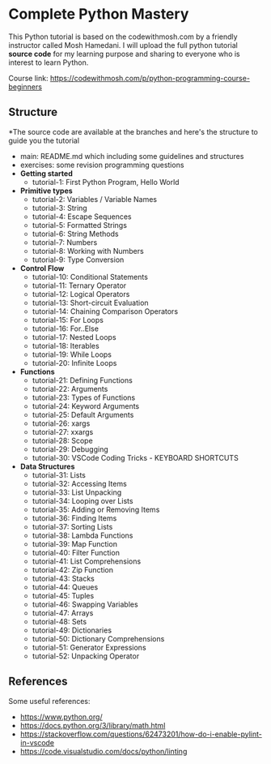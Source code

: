 # Complete Python Mastery

This Python tutorial is based on the codewithmosh.com by a friendly instructor called Mosh Hamedani. I will upload the full python tutorial <b>source code</b> for my learning purpose and sharing to everyone who is interest to learn Python.

Course link: https://codewithmosh.com/p/python-programming-course-beginners

## Structure

*The source code are available at the branches and here's the structure to guide you the tutorial
- main: README.md which including some guidelines and structures
- exercises: some revision programming questions
- <b>Getting started</b>
  - tutorial-1: First Python Program, Hello World
- <b>Primitive types</b>
  - tutorial-2: Variables / Variable Names
  - tutorial-3: String
  - tutorial-4: Escape Sequences
  - tutorial-5: Formatted Strings
  - tutorial-6: String Methods
  - tutorial-7: Numbers
  - tutorial-8: Working with Numbers
  - tutorial-9: Type Conversion
- <b>Control Flow</b>
  - tutorial-10: Conditional Statements
  - tutorial-11: Ternary Operator
  - tutorial-12: Logical Operators
  - tutorial-13: Short-circuit Evaluation
  - tutorial-14: Chaining Comparison Operators
  - tutorial-15: For Loops
  - tutorial-16: For..Else
  - tutorial-17: Nested Loops
  - tutorial-18: Iterables
  - tutorial-19: While Loops
  - tutorial-20: Infinite Loops 
- <b>Functions</b>
  - tutorial-21: Defining Functions
  - tutorial-22: Arguments
  - tutorial-23: Types of Functions
  - tutorial-24: Keyword Arguments
  - tutorial-25: Default Arguments
  - tutorial-26: xargs
  - tutorial-27: xxargs
  - tutorial-28: Scope
  - tutorial-29: Debugging
  - tutorial-30: VSCode Coding Tricks - KEYBOARD SHORTCUTS
- <b>Data Structures</b>
  - tutorial-31: Lists
  - tutorial-32: Accessing Items
  - tutorial-33: List Unpacking
  - tutorial-34: Looping over Lists
  - tutorial-35: Adding or Removing Items
  - tutorial-36: Finding Items
  - tutorial-37: Sorting Lists
  - tutorial-38: Lambda Functions
  - tutorial-39: Map Function
  - tutorial-40: Filter Function
  - tutorial-41: List Comprehensions
  - tutorial-42: Zip Function
  - tutorial-43: Stacks
  - tutorial-44: Queues
  - tutorial-45: Tuples
  - tutorial-46: Swapping Variables
  - tutorial-47: Arrays
  - tutorial-48: Sets
  - tutorial-49: Dictionaries
  - tutorial-50: Dictionary Comprehensions
  - tutorial-51: Generator Expressions
  - tutorial-52: Unpacking Operator


## References

Some useful references:
- https://www.python.org/
- https://docs.python.org/3/library/math.html
- https://stackoverflow.com/questions/62473201/how-do-i-enable-pylint-in-vscode
- https://code.visualstudio.com/docs/python/linting
